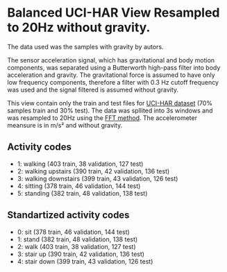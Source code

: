 # Balanced UCI-HAR View Resampled to 20Hz without gravity. 
            
The data used was the samples with gravity by autors.

The sensor acceleration signal, which has gravitational and body motion components, was separated using a Butterworth high-pass filter into body acceleration and gravity. The gravitational force is assumed to have only low frequency components, therefore a filter with 0.3 Hz cutoff frequency was used and the signal filtered is assumed without gravity.

This view contain only the train and test files for [UCI-HAR dataset](https://archive.ics.uci.edu/ml/datasets/human+activity+recognition+using+smartphones#) (70% samples train and 30% test). The data was spllited into 3s windows and was resampled to 20Hz using the [FFT method](https://docs.scipy.org/doc/scipy/reference/generated/scipy.signal.resample.html#scipy.signal.resample). The accelerometer meansure is in m/s² and without gravity.

## Activity codes
- 1: walking (403 train, 38 validation, 127 test) 
- 2: walking upstairs (390 train, 42 validation, 136 test) 
- 3: walking downstairs (399 train, 43 validation, 126 test) 
- 4: sitting (378 train, 46 validation, 144 test) 
- 5: standing (382 train, 48 validation, 138 test) 
 

## Standartized activity codes
- 0: sit (378 train, 46 validation, 144 test) 
- 1: stand (382 train, 48 validation, 138 test) 
- 2: walk (403 train, 38 validation, 127 test) 
- 3: stair up (390 train, 42 validation, 136 test) 
- 4: stair down (399 train, 43 validation, 126 test) 
      


